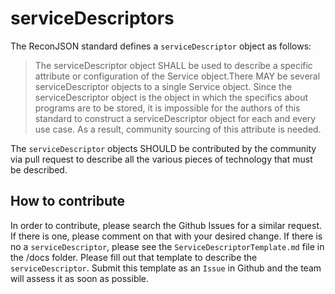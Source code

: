 # serviceDescriptors

The ReconJSON standard defines a ```serviceDescriptor``` object as follows:

> The serviceDescriptor object SHALL be used to describe a specific attribute or configuration of the Service object.There MAY be several serviceDescriptor objects to a single Service object. Since the serviceDescriptor object is the object in which the specifics about programs are to be stored, it is impossible for the authors of this standard to construct a serviceDescriptor object for each and every use case. As a result, community sourcing of this attribute is needed.

The `serviceDescriptor` objects SHOULD be contributed by the community via pull request to describe all the various pieces of technology that must be described. 

## How to contribute

In order to contribute, please search the Github Issues for a similar request. If there is one, please comment on that with your desired change. If there is no a `serviceDescriptor`, please see the `ServiceDescriptorTemplate.md` file in the /docs folder. Please fill out that template to describe the `serviceDescriptor`. Submit this template as an `Issue` in Github and the team will assess it as soon as possible. 

